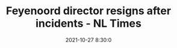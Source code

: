 ---
"title": "Feyenoord director resigns after incidents - NL Times"
"date": "2021-10-27 8:30:0"
"feed_name": "GOOGLENEWSCONSTRUCTION"
"feed_website": "https://news.google.com/search?q=construction%2Bincident&hl=en-US&gl=US&ceid=US:en"
"feed_rss": "https://news.google.com/rss/search?q=construction%2Bincident&hl=en-US&gl=US&ceid=US:en"
"link": "https://nltimes.nl/2021/10/27/feyenoord-director-resigns-incidents"
"source": "{'href': 'https://nltimes.nl', 'title': 'NL Times'}"
"file": "_posts/2021-1-1-5c9bc5d7705e8c94cd193e445e2d87c724312b15.md"
"accident": "1"
"drilling": "0"
"dead": "0"
"injured": "0"
"arrested": "0"
"place": "unknown place"
"where": "unknown site"
"causes": "unknown"
"place_uri": "unknown place"
---